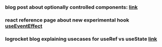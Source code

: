 ### blog post about optionally controlled components: [link](https://medium.com/quick-code/writing-ui-components-with-optionally-controllable-state-86e396a6f1ec)

### react reference page about new experimental hook [useEventEffect](https://react.dev/learn/separating-events-from-effects)

### logrocket blog explaining usecases for useRef vs useState [link](https://blog.logrocket.com/usestate-vs-useref/)